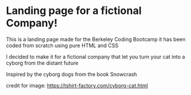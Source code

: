 # Landing page for a fictional Company!

This is a landing page made for the Berkeley Coding Bootcamp it has been coded
from scratch using pure HTML and CSS

I decided to make it for a fictional company that let you turn your cat into a
cyborg from the distant future

Inspired by the cyborg dogs from the book Snowcrash

credit for image: https://tshirt-factory.com/cyborg-cat.html
